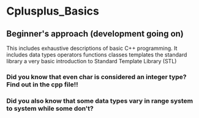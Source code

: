 # Cplusplus_Basics

## Beginner's approach (development going on)

This includes exhaustive descriptions of basic C++ programming. It includes
data types
operators
functions
classes
templates
the standard library
a very basic introduction to Standard Template Library (STL)

### Did you know that even char is considered an integer type? Find out in the cpp file!!
### Did you also know that some data types vary in range system to system while some don't?
